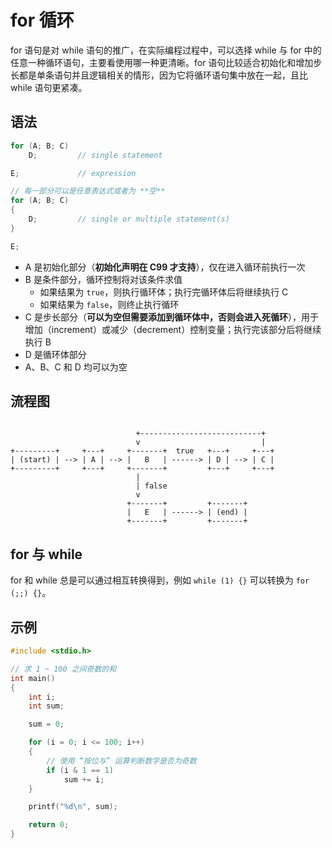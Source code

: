 # for 循环

for 语句是对 while 语句的推广，在实际编程过程中，可以选择 while 与 for 中的任意一种循环语句，主要看使用哪一种更清晰。for 语句比较适合初始化和增加步长都是单条语句并且逻辑相关的情形，因为它将循环语句集中放在一起，且比 while 语句更紧凑。

## 语法

```c
for (A; B; C)
    D;         // single statement

E;             // expression
```

```c
// 每一部分可以是任意表达式或者为 **空**
for (A; B; C)
{
    D;         // single or multiple statement(s)
}

E;
```

* A 是初始化部分（**初始化声明在 C99 才支持**），仅在进入循环前执行一次
* B 是条件部分，循环控制将对该条件求值
  * 如果结果为 `true`，则执行循环体；执行完循环体后将继续执行 C
  * 如果结果为 `false`，则终止执行循环
* C 是步长部分（**可以为空但需要添加到循环体中，否则会进入死循环**），用于增加（increment）或减少（decrement）控制变量；执行完该部分后将继续执行 B
* D 是循环体部分
* A、B、C 和 D 均可以为空

## 流程图

```plain

                            +---------------------------+
                            v                           |
+---------+     +---+     +-------+  true   +---+     +---+
| (start) | --> | A | --> |   B   | ------> | D | --> | C |
+---------+     +---+     +-------+         +---+     +---+
                            |
                            | false
                            v
                          +-------+         +-------+
                          |   E   | ------> | (end) |
                          +-------+         +-------+
```

## for 与 while

for 和 while 总是可以通过相互转换得到，例如 `while (1) {}` 可以转换为 `for (;;) {}`。

## 示例

```c
#include <stdio.h>

// 求 1 ~ 100 之间奇数的和
int main()
{
    int i;
    int sum;

    sum = 0;

    for (i = 0; i <= 100; i++)
    {
        // 使用 “按位与” 运算判断数字是否为奇数
        if (i & 1 == 1)
            sum += i;
    }

    printf("%d\n", sum);

    return 0;
}
```